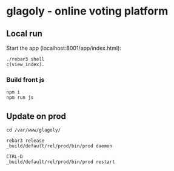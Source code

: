 # glagoly - online voting platform

## Local run

Start the app (localhost:8001/app/index.html):

    ./rebar3 shell
    c(view_index).

### Build front js
    
    npm i
    npm run js

## Update on prod
    
    cd /var/www/glagoly/

    rebar3 release
    _build/default/rel/prod/bin/prod daemon

    CTRL-D 
    _build/default/rel/prod/bin/prod restart

